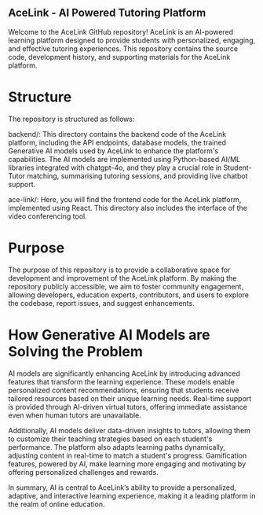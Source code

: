 ## AceLink - AI Powered Tutoring Platform
Welcome to the AceLink GitHub repository! AceLink is an AI-powered learning platform designed to provide students with personalized, engaging, and effective tutoring experiences. This repository contains the source code, development history, and supporting materials for the AceLink platform. 

# Structure
The repository is structured as follows:

backend/: This directory contains the backend code of the AceLink platform, including the API endpoints, database models, the trained Generative AI models used by AceLink to enhance the platform's capabilities. The AI models are implemented using Python-based AI/ML libraries integrated with chatgpt-4o, and they play a crucial role in Student-Tutor matching, summarising tutoring sessions, and providing live chatbot support.

ace-link/: Here, you will find the frontend code for the AceLink platform, implemented using React. This directory also includes the interface of the video conferencing tool.
 
# Purpose
The purpose of this repository is to provide a collaborative space for development and improvement of the AceLink platform. By making the repository publicly accessible, we aim to foster community engagement, allowing developers, education experts, contributors, and users to explore the codebase, report issues, and suggest enhancements.

# How Generative AI Models are Solving the Problem

AI models are significantly enhancing AceLink by introducing advanced features that transform the learning experience. These models enable personalized content recommendations, ensuring that students receive tailored resources based on their unique learning needs. Real-time support is provided through AI-driven virtual tutors, offering immediate assistance even when human tutors are unavailable.

Additionally, AI models deliver data-driven insights to tutors, allowing them to customize their teaching strategies based on each student's performance. The platform also adapts learning paths dynamically, adjusting content in real-time to match a student's progress. Gamification features, powered by AI, make learning more engaging and motivating by offering personalized challenges and rewards.

In summary, AI is central to AceLink’s ability to provide a personalized, adaptive, and interactive learning experience, making it a leading platform in the realm of online education.
